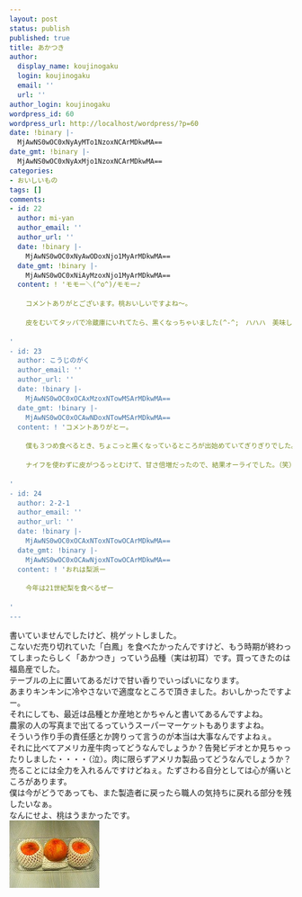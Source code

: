 ```yaml
---
layout: post
status: publish
published: true
title: あかつき
author:
  display_name: koujinogaku
  login: koujinogaku
  email: ''
  url: ''
author_login: koujinogaku
wordpress_id: 60
wordpress_url: http://localhost/wordpress/?p=60
date: !binary |-
  MjAwNS0wOC0xNyAyMTo1NzoxNCArMDkwMA==
date_gmt: !binary |-
  MjAwNS0wOC0xNyAxMjo1NzoxNCArMDkwMA==
categories:
- おいしいもの
tags: []
comments:
- id: 22
  author: mi-yan
  author_email: ''
  author_url: ''
  date: !binary |-
    MjAwNS0wOC0xNyAwODoxNjo1MyArMDkwMA==
  date_gmt: !binary |-
    MjAwNS0wOC0xNiAyMzoxNjo1MyArMDkwMA==
  content: ! 'モモー＼(^o^)/モモー♪

    コメントありがとございます。桃おいしいですよね～。

    皮をむいてタッパで冷蔵庫にいれてたら、黒くなっちゃいました(^-^;　ハハハ　美味しければいいかなっって(笑)

'
- id: 23
  author: こうじのがく
  author_email: ''
  author_url: ''
  date: !binary |-
    MjAwNS0wOC0xOCAxMzoxNTowMSArMDkwMA==
  date_gmt: !binary |-
    MjAwNS0wOC0xOCAwNDoxNTowMSArMDkwMA==
  content: ! 'コメントありがとー。

    僕も３つめ食べるとき、ちょこっと黒くなっているところが出始めていてぎりぎりでした。皮はむいてなかったんですけどねぇ（微）

    ナイフを使わずに皮がつるっとむけて、甘さ倍増だったので、結果オーライでした。（笑）

'
- id: 24
  author: 2-2-1
  author_email: ''
  author_url: ''
  date: !binary |-
    MjAwNS0wOC0xOCAxNToxNTowOCArMDkwMA==
  date_gmt: !binary |-
    MjAwNS0wOC0xOCAwNjoxNTowOCArMDkwMA==
  content: ! 'おれは梨派ー

    今年は21世紀梨を食べるぜー

'
---
```

<p>書いていませんでしたけど、桃ゲットしました。<br />
こないだ売り切れていた「白鳳」を食べたかったんですけど、もう時期が終わってしまったらしく「あかつき」っていう品種（実は初耳）です。買ってきたのは福島産でした。<br />
テーブルの上に置いてあるだけで甘い香りでいっぱいになります。<br />
あまりキンキンに冷やさないで適度なところで頂きました。おいしかったですよー。<br />
それにしても、最近は品種とか産地とかちゃんと書いてあるんですよね。<br />
農家の人の写真まで出てるっていうスーパーマーケットもありますよね。<br />
そういう作り手の責任感とか誇りって言うのが本当は大事なんですよねぇ。<br />
それに比べてアメリカ産牛肉ってどうなんでしょうか？告発ビデオとか見ちゃったりしました・・・・（泣）。肉に限らずアメリカ製品ってどうなんでしょうか？売ることには全力を入れるんですけどねぇ。たずさわる自分としては心が痛いところがあります。<br />
僕は今がどうであっても、また製造者に戻ったら職人の気持ちに戻れる部分を残したいなぁ。<br />
なんにせよ、桃はうまかったです。<br />
<img src="/blog/img/20050817.jpg" alt="20050817.jpg" width="160" height="120" /></p>
